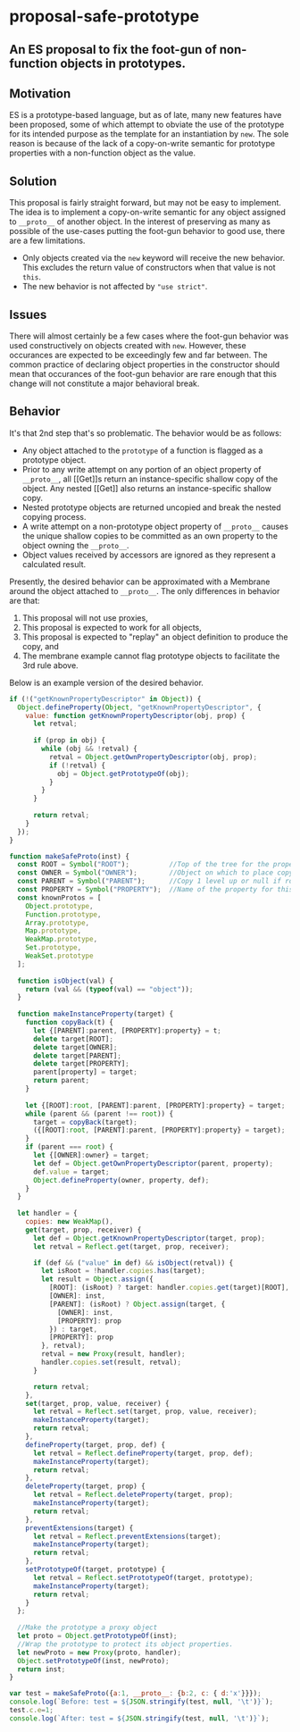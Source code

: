 # proposal-safe-prototype
An ES proposal to fix the foot-gun of non-function objects in prototypes.
---

## Motivation
ES is a prototype-based language, but as of late, many new features have been proposed, some of which attempt to obviate the use of the prototype for its intended purpose as the template for an instantiation by `new`. The sole reason is because of the lack of a copy-on-write semantic for prototype properties with a non-function object as the value.

## Solution
This proposal is fairly straight forward, but may not be easy to implement. The idea is to implement a copy-on-write semantic for any object assigned to `__proto__` of another object. In the interest of preserving as many as possible of the use-cases putting the foot-gun behavior to good use, there are a few limitations.
* Only objects created via the `new` keyword will receive the new behavior. This excludes the return value of constructors when that value is not `this`.
* The new behavior is not affected by `"use strict"`.

## Issues
There will almost certainly be a few cases where the foot-gun behavior was used constructively on objects created with `new`. However, these occurances are expected to be exceedingly few and far between. The common practice of declaring object properties in the constructor should mean that occurances of the foot-gun behavior are rare enough that this change will not constitute a major behavioral break.

## Behavior
It's that 2nd step that's so problematic. The behavior would be as follows:
* Any object attached to the `prototype` of a function is flagged as a prototype object.
* Prior to any write attempt on any portion of an object property of `__proto__`, all [[Get]]s return an instance-specific shallow copy of the object. Any nested [[Get]] also returns an instance-specific shallow copy.
* Nested prototype objects are returned uncopied and break the nested copying process.
* A write attempt on a non-prototype object property of `__proto__` causes the unique shallow copies to be committed as an own property to the object owning the `__proto__`.
* Object values received by accessors are ignored as they represent a calculated result.

Presently, the desired behavior can be approximated with a Membrane around the object attached to `__proto__`. The only differences in behavior are that:
1. This proposal will not use proxies,
2. This proposal is expected to work for all objects,
3. This proposal is expected to "replay" an object definition to produce the copy, and
4. The membrane example cannot flag prototype objects to facilitate the 3rd rule above.

Below is an example version of the desired behavior.

```js
if (!("getKnownPropertyDescriptor" in Object)) {
  Object.defineProperty(Object, "getKnownPropertyDescriptor", {
    value: function getKnownPropertyDescriptor(obj, prop) {
      let retval;
      
      if (prop in obj) {
        while (obj && !retval) {
          retval = Object.getOwnPropertyDescriptor(obj, prop);
          if (!retval) {
            obj = Object.getPrototypeOf(obj);
          }
        }
      }
      
      return retval;
    }
  });
}

function makeSafeProto(inst) {
  const ROOT = Symbol("ROOT");          //Top of the tree for the property
  const OWNER = Symbol("OWNER");        //Object on which to place copy
  const PARENT = Symbol("PARENT");      //Copy 1 level up or null if root
  const PROPERTY = Symbol("PROPERTY");  //Name of the property for this copy
  const knownProtos = [
    Object.prototype,
    Function.prototype,
    Array.prototype,
    Map.prototype,
    WeakMap.prototype,
    Set.prototype,
    WeakSet.prototype
  ];
  
  function isObject(val) {
    return (val && (typeof(val) == "object"));
  }
  
  function makeInstanceProperty(target) {
    function copyBack(t) {
      let {[PARENT]:parent, [PROPERTY]:property} = t;
      delete target[ROOT];
      delete target[OWNER];
      delete target[PARENT];
      delete target[PROPERTY];
      parent[property] = target;
      return parent;
    }
  
    let {[ROOT]:root, [PARENT]:parent, [PROPERTY]:property} = target;
    while (parent && (parent !== root)) {
      target = copyBack(target);
      ({[ROOT]:root, [PARENT]:parent, [PROPERTY]:property} = target);
    }
    if (parent === root) {
      let {[OWNER]:owner} = target;
      let def = Object.getOwnPropertyDescriptor(parent, property);
      def.value = target;
      Object.defineProperty(owner, property, def);
    }
  }
  
  let handler = {
    copies: new WeakMap(),
    get(target, prop, receiver) {
      let def = Object.getKnownPropertyDescriptor(target, prop);
      let retval = Reflect.get(target, prop, receiver);

      if (def && ("value" in def) && isObject(retval)) {
        let isRoot = !handler.copies.has(target);
        let result = Object.assign({
          [ROOT]: (isRoot) ? target: handler.copies.get(target)[ROOT],
          [OWNER]: inst,
          [PARENT]: (isRoot) ? Object.assign(target, {
            [OWNER]: inst,
            [PROPERTY]: prop
          }) : target,
          [PROPERTY]: prop
        }, retval);
        retval = new Proxy(result, handler);
        handler.copies.set(result, retval);
      }

      return retval;
    },
    set(target, prop, value, receiver) {
      let retval = Reflect.set(target, prop, value, receiver);
      makeInstanceProperty(target);
      return retval;
    },
    defineProperty(target, prop, def) {
      let retval = Reflect.defineProperty(target, prop, def);
      makeInstanceProperty(target);
      return retval;
    },
    deleteProperty(target, prop) {
      let retval = Reflect.deleteProperty(target, prop);
      makeInstanceProperty(target);
      return retval;
    },
    preventExtensions(target) {
      let retval = Reflect.preventExtensions(target);
      makeInstanceProperty(target);
      return retval;
    },
    setPrototypeOf(target, prototype) {
      let retval = Reflect.setPrototypeOf(target, prototype);
      makeInstanceProperty(target);
      return retval;
    }
  };
  
  //Make the prototype a proxy object
  let proto = Object.getPrototypeOf(inst);
  //Wrap the prototype to protect its object properties.
  let newProto = new Proxy(proto, handler);
  Object.setPrototypeOf(inst, newProto);
  return inst;
}

var test = makeSafeProto({a:1, __proto__: {b:2, c: { d:'x'}}});
console.log(`Before: test = ${JSON.stringify(test, null, '\t')}`);
test.c.e=1;
console.log(`After: test = ${JSON.stringify(test, null, '\t')}`);
```
